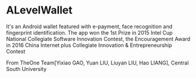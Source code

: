 # ALevelWallet
It's an Android wallet featured with e-payment, face recognition and fingerprint identification. The app won the 1st Prize in 2015 Intel Cup National Collegiate Software Innovation Contest, the Encouragement Award in 2016 China Internet plus Collegiate Innovation &amp; Entrepreneurship Contest

From TheOne Team[Yixiao GAO, Yuan LIU, Liuyan LIU, Hao LIANG], Central South University 
